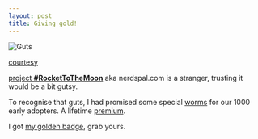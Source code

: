 ```yaml
---
layout: post
title: Giving gold!
---
```


![Guts](https://nicklopez322.files.wordpress.com/2014/03/stranger-danger.jpg)

[courtesy](https://nicklopez322.wordpress.com/)

[project **#RocketToTheMoon**](https://nerdspal.com) aka nerdspal.com is a stranger, trusting it would be a bit gutsy. 

To recognise that guts, I had promised some special [worms](http://getworm.com/startup/nerdspal/) for our 1000 early adopters. A lifetime [premium](http://blogx.nerdspal.com/go-premium/).

I got [my golden badge](https://nerdspal.com/Account/Profile/42/xameeramir), grab yours.
